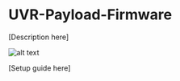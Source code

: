 # UVR-Payload-Firmware

[Description here]

![alt text](http://i.imgur.com/UvqYlsa.jpg)

[Setup guide here]
